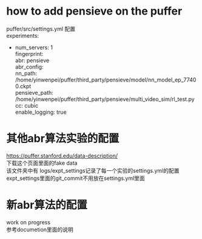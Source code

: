 # how to add pensieve on the puffer
puffer/src/settings.yml 配置  
experiments:  
  - num_servers: 1  
    fingerprint:  
      abr: pensieve  
      abr_config:  
        nn_path: /home/yinwenpei/puffer/third_party/pensieve/model/nn_model_ep_77400.ckpt  
        pensieve_path: /home/yinwenpei/puffer/third_party/pensieve/multi_video_sim/rl_test.py  
      cc: cubic  
enable_logging: true  

# 其他abr算法实验的配置
https://puffer.stanford.edu/data-description/  
下载这个页面里面的fake data  
该文件夹中有 logs/expt_settings记录了每一个实验的settings.yml的配置  
expt_settings里面的git_commit不用放在settings.yml里面  

# 新abr算法的配置  
work on progress  
参考documetion里面的说明  
